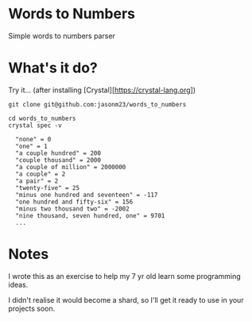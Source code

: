 # Words to Numbers

Simple words to numbers parser

# What's it do?

Try it... (after installing [Crystal][https://crystal-lang.org])

```
git clone git@github.com:jasonm23/words_to_numbers

cd words_to_numbers
crystal spec -v
```

```example
  "none" = 0
  "one" = 1
  "a couple hundred" = 200
  "couple thousand" = 2000
  "a couple of million" = 2000000
  "a couple" = 2
  "a pair" = 2
  "twenty-five" = 25
  "minus one hundred and seventeen" = -117
  "one hundred and fifty-six" = 156
  "minus two thousand two" = -2002
  "nine thousand, seven hundred, one" = 9701
  ...
```

# Notes

I wrote this as an exercise to help my 7 yr old learn some programming
ideas.

I didn't realise it would become a shard, so I'll get it ready to use
in your projects soon.
